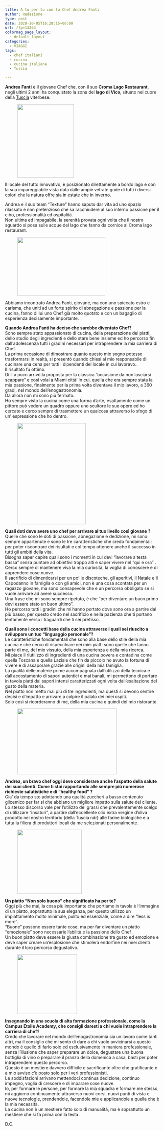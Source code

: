```yaml
---
title: A tu per tu con lo Chef Andrea Fanti
author: Redazione
type: post
date: 2020-10-05T16:28:15+00:00
url: /?p=13263
colormag_page_layout:
  - default_layout
categories:
  - VIAGGI
tags:
  - chef italiani
  - cucina
  - cucina italiana
  - Tuscia

---
```

 

**Andrea Fanti** è il giovane Chef che, con il suo **Croma Lago Restaurant**, negli ultimi 2 anni ha conquistato la zona del **lago di Vico**, situato nel cuore della [Tuscia][1] viterbese.

<div class="wp-block-image">
  <figure class="alignleft size-large is-resized"><img decoding="async" loading="lazy" src="https://progressonline.it/wp-content/uploads/2020/10/FB_IMG_1601649001927.jpg" alt="" class="wp-image-13264" width="185" height="240" /></figure>
</div>

Il locale del tutto innovativo, è posizionato direttamente a bordo lago e con la sua impareggiabile vista data dalle ampie vetrate gode di tutti i diversi colori che la natura offre sia in estate che in inverno.

Andrea e il suo team &#8220;Texture&#8221; hanno saputo dar vita ad uno spazio rilassato e non pretenzioso che sa racchiudere al suo interno passione per il cibo, professionalità ed ospitalità.  
Non ultima ed impagabile, la serenità provata ogni volta che il nostro sguardo si posa sulle acque del lago che fanno da cornice al Croma lago restaurant.

<div class="wp-block-image">
  <figure class="alignright size-large is-resized"><img decoding="async" loading="lazy" src="https://progressonline.it/wp-content/uploads/2020/10/FB_IMG_1601649053102-1024x683.jpg" alt="" class="wp-image-13265" width="287" height="192" /></figure>
</div>

Abbiamo incontrato Andrea Fanti, giovane, ma con uno spiccato estro e carisma, che uniti ad un forte spirito di abnegazione e passione per la cucina, fanno di lui uno Chef già molto quotato e con un bagaglio di esperienza decisamente importante.

**Quando Andrea Fanti ha deciso che sarebbe diventato Chef?**  
Sono sempre stato appassionato di cucina, della preparazione dei piatti, dello studio degli ingredienti e dello stare bene insieme ed ho percorso fin dall’adolescenza tutti i gradini necessari per intraprendere la mia carriera di Chef.  
La prima occasione di dimostrare quanto questo mio sogno potesse trasformarsi in realtà, si presentò quando chiesi al mio responsabile di cucinare una cena per tutti i dipendenti del locale in cui lavoravo..  
Il risultato fu ottimo.  
Di li a poco arrivò la proposta per la classica “occasione da non lasciarsi scappare” e così volai a Miami città’ in cui, quella che era sempre stata la mia passione, finalmente per la prima volta diventava il mio lavoro, a 360 gradi, nel mondo dell’enogastronomia.  
Da allora non mi sono più fermato.  
Ho sempre visto la cucina come una forma d’arte, esattamente come un pittore può vedere un quadro oppure uno scultore le sue opere ed ho cercato e cerco sempre di trasmettere un qualcosa attraverso lo sfogo di un’ espressione che ho dentro.

<div class="wp-block-image">
  <figure class="alignleft size-large is-resized"><img decoding="async" loading="lazy" src="https://progressonline.it/wp-content/uploads/2020/10/FB_IMG_1601648889458-686x1024.jpg" alt="" class="wp-image-13266" width="223" height="331" /></figure>
</div>

**Quali doti deve avere uno chef per arrivare al tuo livello così giovane ?**  
Quelle che sono le doti di passione, abnegazione e dedizione, mi sono sempre appartenute e sono le tre caratteristiche che credo fondamentali per poter riscontrare dei risultati e col tempo ottenere anche il successo in tutti gli ambiti della vita.  
Bisogna saper capire quali sono i momenti in cui devi “lavorare a testa bassa” senza puntare ad obiettivi troppo alti e saper vivere nel “qui e ora” .  
Cerco sempre di mantenere viva la mia curiosità, la voglia di conoscere e di apprendere cose nuove.  
Il sacrificio di dimenticarsi per un po’ le discoteche, gli aperitivi, il Natale e il Capodanno in famiglia o con gli amici, non è una cosa scontata per un ragazzo giovane, ma sono consapevole che è un percorso obbligato se si vuole arrivare ad avere successo.  
Una frase che mi sono sempre ripetuto, è che “per diventare un buon primo devi essere stato un buon ultimo”.  
Ho percorso tutti i gradini che mi hanno portato dove sono ora a partire dal più basso, per questo credo nel sacrificio e nella pazienza che ti portano lentamente verso i traguardi che ti sei prefisso.

**Quali sono i concetti base della cucina attraverso i quali sei riuscito a sviluppare un tuo “linguaggio personale”?**  
Le caratteristiche fondamentali che sono alla base dello stile della mia cucina e che cerco di rispecchiare nei miei piatti sono quelle che fanno parte di me, del mio vissuto, della mia esperienza e della mia ricerca.  
Mi piace il riutilizzo di ingredienti di una cucina povera e contadina come quella Toscana e quella Laziale che fin da piccolo ho avuto la fortuna di vivere e di assaporare grazie alle origini della mia famiglia.  
La qualità delle materie prime accompagnata dall’utilizzo della tecnica e dall’accostamento di sapori autentici e mai banali, mi permettono di portare in tavola piatti dai sapori intensi caratterizzati ogni volta dall’esaltazione del gusto della materia.  
Nel piatto non metto mai più di tre ingredienti, ma questi si devono sentire decisi e d’impatto e arrivare a colpire il palato dei miei ospiti.  
Solo così si ricorderanno di me, della mia cucina e quindi del mio ristorante.

<div class="wp-block-image">
  <figure class="alignright size-large is-resized"><img decoding="async" loading="lazy" src="https://progressonline.it/wp-content/uploads/2020/10/FB_IMG_1601649158339.jpg" alt="" class="wp-image-13267" width="324" height="215" /></figure>
</div>

**Andrea, un bravo chef oggi deve considerare anche l’aspetto della salute dei suoi clienti. Come ti stai rapportando alle sempre più numerose richieste salutistiche e di “healthy food” ?**  
Gia’ da tempo sto adottando una qualità zuccheri a basso contenuto glicemico per far si che abbiano un migliore impatto sulla salute del cliente.  
Lo stesso discorso vale per l’utilizzo dei grassi che prevalentemente scelgo di utilizzare “insaturi”, a partire dall’eccellente olio extra vergine d’oliva prodotto nel nostro territorio (della Tuscia ndr) alle farine biologiche e a tutta la filiera di produttori locali da me selezionati personalmente.

<div class="wp-block-image">
  <figure class="alignleft size-large is-resized"><img decoding="async" loading="lazy" src="https://progressonline.it/wp-content/uploads/2020/10/20201002_165626-1024x1024.jpg" alt="" class="wp-image-13268" width="210" height="210" /></figure>
</div>

**Un piatto “Non solo buono” che significato ha per te?**  
Oggi più che mai, la cosa più importante che portiamo in tavola è l’immagine di un piatto, soprattutto la sua eleganza, per questo utilizzo un impiattamento molto minimale, pulito ed essenziale, come a dire “less is more”.  
“Buone” possono essere tante cose, ma per far diventare un piatto “emozionale” sono necessarie l’abilità e la passione dello Chef .  
Un buon piatto deve essere la giusta combinazione tra gusto ed emozione e deve saper creare un’esplosione che stimolerà endorfine nei miei clienti durante il loro percorso degustativo.

<div class="wp-block-image">
  <figure class="alignright size-large is-resized"><img decoding="async" loading="lazy" src="https://progressonline.it/wp-content/uploads/2020/10/FB_IMG_1601648948048.jpg" alt="" class="wp-image-13269" width="195" height="195" /></figure>
</div>

**Insegnando in una scuola di alta formazione professionale, come la Campus Etoile Academy, che consigli daresti a chi vuole intraprendere la carriera di chef?**  
Credo che lavorare nel mondo dell’enogastronomia sia un lavoro come tanti altri, ma il consiglio che mi sento di dare a chi vuole avvicinarsi a questo mondo è quello di farlo solo ed esclusivamente in maniera professionale, senza l’illusione che saper preparare un dolce, degustare una buona bottiglia di vino o preparare il pranzo della domenica a casa, basti per poter intraprendere questo percorso.  
Questo è un mestiere davvero difficile e sacrificante oltre che gratificante e a mio avviso c’è posto solo per i veri professionisti.  
Le soddisfazioni arrivano mettendoci continua dedizione, continuo impegno, voglia di crescere e di imparare cose nuove.  
Io, per formare le persone, per formare la mia squadra e formare me stesso, mi aggiorno continuamente attraverso nuovi corsi, nuovi punti di vista e nuove tecnologie, prendendole, facendole mie e applicandole a quella che è la mia necessità.  
La cucina non è un mestiere fatto solo di manualità, ma è soprattutto un mestiere che si fa prima con la testa .

D.C.

 [1]: https://progressonline.it/borghi-eremi-italia/